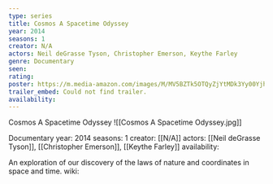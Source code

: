 ```yaml
---
type: series
title: Cosmos A Spacetime Odyssey
year: 2014
seasons: 1
creator: N/A
actors: Neil deGrasse Tyson, Christopher Emerson, Keythe Farley
genre: Documentary
seen:
rating: 
poster: https://m.media-amazon.com/images/M/MV5BZTk5OTQyZjYtMDk3Yy00YjhmLWE2MTYtZmY4NTg1YWUzZTQ0XkEyXkFqcGdeQXVyNTA4NzY1MzY@._V1_SX300.jpg
trailer_embed: Could not find trailer.
availability:
---
```

Cosmos A Spacetime Odyssey
![[Cosmos A Spacetime Odyssey.jpg]]

Documentary
year: 2014
seasons: 1
creator: [[N/A]]
actors: [[Neil deGrasse Tyson]], [[Christopher Emerson]], [[Keythe Farley]]
availability:

An exploration of our discovery of the laws of nature and coordinates in space and time.
wiki: 


